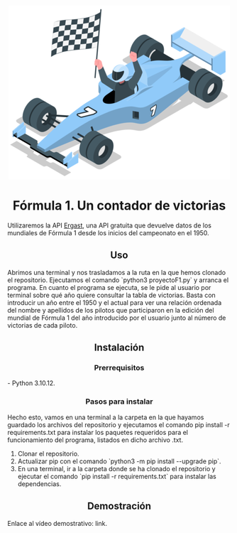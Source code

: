 <p align="center">
    <img src="./assets/icon.png">
</p>
<h1 align="center">Fórmula 1. Un contador de victorias</h1>

Utilizaremos la API [Ergast](http://ergast.com/mrd/), una API gratuita que devuelve datos de los mundiales de Fórmula 1 desde los inicios del campeonato en el 1950.

<h2 align="center">Uso</h2>
Abrimos una terminal y nos trasladamos a la ruta en la que hemos clonado el repositorio. Ejecutamos el comando `python3 proyectoF1.py` y arranca el programa.
En cuanto el programa se ejecuta, se le pide al usuario por terminal sobre qué año quiere consultar la tabla de victorias.
Basta con introducir un año entre el 1950 y el actual para ver una relación ordenada del nombre y apellidos de los pilotos que participaron en la edición del mundial de Fórmula 1 del año introducido por el usuario junto al número de victorias de cada piloto.

<h2 align="center">Instalación</h2>
<h3 align="center">Prerrequisitos</h3>
- Python 3.10.12.
<h3 align="center">Pasos para instalar</h3>
Hecho esto, vamos en una terminal a la carpeta en la que hayamos guardado los archivos del repositorio y ejecutamos el comando pip install -r requirements.txt para instalar los paquetes requeridos para el funcionamiento del programa, listados en dicho archivo .txt.
<p align="center">
    <ol>
        <li>Clonar el repositorio.</li>
        <li>Actualizar pip con el comando `python3 -m pip install --upgrade pip`.</li>
        <li>En una terminal, ir a la carpeta donde se ha clonado el repositorio y ejecutar el comando `pip install -r requirements.txt` para instalar las dependencias.</li>
    </ol>
</p>

<h2 align="center">Demostración</h2>
Enlace al vídeo demostrativo: link.